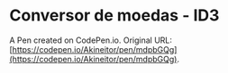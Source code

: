 # Conversor de moedas - ID3

A Pen created on CodePen.io. Original URL: [https://codepen.io/Akineitor/pen/mdpbGQg](https://codepen.io/Akineitor/pen/mdpbGQg).


